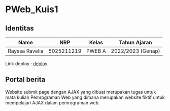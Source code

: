 # PWeb_Kuis1

## Identitas
| Name           | NRP        | Kelas     | Tahun Ajaran      |
| ---            | ---        | ----------|---                |
| Rayssa Ravelia | 5025211219 |PWEB A     | 2022/2023 (Genap) |

Link deploy : [deploy](https://ajax-rayrednet.vercel.app/)

## Portal berita
Website submit page dengan AJAX yang dibuat merupakan tugas untuk mata kuliah Pemrograman Web yang dimana merupakan website fiktif untuk mempelajari AJAX dalam pemrograman web.
